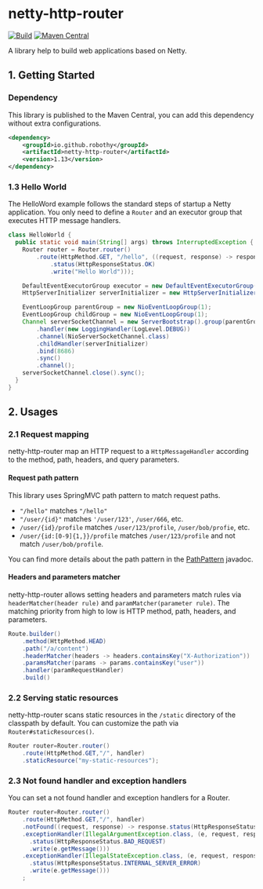 # netty-http-router

[![Build](https://github.com/Robothy/netty-http-router/actions/workflows/push.yml/badge.svg)](https://github.com/Robothy/netty-http-router/actions/workflows/push.yml)
[![Maven Central](https://img.shields.io/maven-central/v/io.github.robothy/netty-http-router?color=blueviolet&logo=apachemaven)](https://central.sonatype.dev/artifact/io.github.robothy/netty-http-router/1.13/versions)

A library help to build web applications based on Netty.

## 1. Getting Started

### Dependency

This library is published to the Maven Central, you can add this dependency without extra configurations.

```xml
<dependency>
    <groupId>io.github.robothy</groupId>
    <artifactId>netty-http-router</artifactId>
    <version>1.13</version>
</dependency>
```

### 1.3 Hello World

The HelloWord example follows the standard steps of startup a Netty application. You only
need to define a `Router` and an executor group that executes HTTP message handlers.

```java
class HelloWorld {
  public static void main(String[] args) throws InterruptedException {
    Router router = Router.router()
        .route(HttpMethod.GET, "/hello", ((request, response) -> response
            .status(HttpResponseStatus.OK)
            .write("Hello World")));

    DefaultEventExecutorGroup executor = new DefaultEventExecutorGroup(2);
    HttpServerInitializer serverInitializer = new HttpServerInitializer(executor, router);

    EventLoopGroup parentGroup = new NioEventLoopGroup(1);
    EventLoopGroup childGroup = new NioEventLoopGroup(1);
    Channel serverSocketChannel = new ServerBootstrap().group(parentGroup, childGroup)
        .handler(new LoggingHandler(LogLevel.DEBUG))
        .channel(NioServerSocketChannel.class)
        .childHandler(serverInitializer)
        .bind(8686)
        .sync()
        .channel();
    serverSocketChannel.close().sync();
  }
}
```

## 2. Usages

### 2.1 Request mapping

netty-http-router map an HTTP request to a `HttpMessageHandler` according to the method, path, headers, and query parameters.

#### Request path pattern

This library uses SpringMVC path pattern to match request paths.

+ `"/hello"` matches `"/hello"`
+ `"/user/{id}"` matches `'/user/123'`, `/user/666`, etc.
+ `/user/{id}/profile` matches `/user/123/profile`, `/user/bob/profie`, etc.
+ `/user/{id:[0-9]{1,}}/profile` matches `/user/123/profile` and not match `/user/bob/profile`.

You can find more details about the path pattern in the [PathPattern](https://docs.spring.io/spring-framework/docs/current/javadoc-api/org/springframework/web/util/pattern/PathPattern.html) javadoc.

#### Headers and parameters matcher

netty-http-router allows setting headers and parameters match rules via 
`headerMatcher(header rule)` and `paramMatcher(parameter rule)`. The matching
priority from high to low is HTTP method, path, headers, and parameters.

```java
Route.builder()
    .method(HttpMethod.HEAD)
    .path("/a/content")
    .headerMatcher(headers -> headers.containsKey("X-Authorization"))
    .paramsMatcher(params -> params.containsKey("user"))
    .handler(paramRequestHandler)
    .build()
```

### 2.2 Serving static resources

netty-http-router scans static resources in the `/static` directory of the classpath by default.
You can customize the path via `Router#staticResources()`.

```java
Router router=Router.router()
    .route(HttpMethod.GET,"/", handler)
    .staticResource("my-static-resources");
```

### 2.3 Not found handler and exception handlers

You can set a not found handler and exception handlers for a Router.

```java
Router router=Router.router()
    .route(HttpMethod.GET,"/", handler)
    .notFound((request, response) -> response.status(HttpResponseStatus.NOT_FOUND))
    .exceptionHandler(IllegalArgumentException.class, (e, request, response) -> response
      .status(HttpResponseStatus.BAD_REQUEST)
      .write(e.getMessage()))
    .exceptionHandler(IllegalStateException.class, (e, request, response) -> response
      .status(HttpResponseStatus.INTERNAL_SERVER_ERROR)
      .write(e.getMessage()))
    ;
```